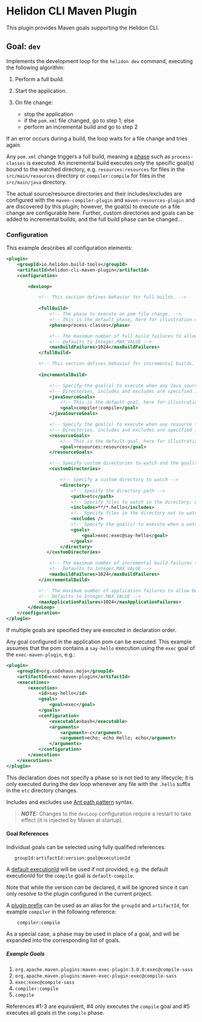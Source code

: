 # Helidon CLI Maven Plugin

This plugin provides Maven goals supporting the Helidon CLI.

## Goal: `dev`

Implements the development loop for the `helidon dev` command, executing the following algorithm:

1. Perform a full build.
2. Start the application.
3. On file change: 

   - stop the application
   - if the `pom.xml` file changed, go to step 1; else
   - perform an incremental build and go to step 2

If an error occurs during a build, the loop waits for a file change and tries again.

Any `pom.xml` change triggers a full build, meaning a [phase](https://maven.apache.org/ref/3.6.3/maven-core/lifecycles.html) 
such as `process-classes` is executed. An incremental build executes only the specific goal(s) bound to the watched 
directory, e.g. `resources:resources` for files in the `src/main/resources` directory or `compiler:compile` for files in 
the `src/main/java` directory. 

The actual source/resource directories and their includes/excludes are configured with the `maven-compiler-plugin` and 
`maven-resources-plugin` and are discovered by this plugin; however, the goal(s) to execute on a file change are 
configurable here. Further, custom directories and goals can be added to incremental builds, and the full build phase can 
be changed...  

### Configuration

This example describes all configuration elements:
```xml
<plugin>
    <groupId>io.helidon.build-tools</groupId>
    <artifactId>helidon-cli-maven-plugin</artifactId>
    <configuration>

        <devLoop>

            <!-- This section defines behavior for full builds. -->
           
            <fullBuild>
                <!-- The phase to execute on pom file change. -->
                <!-- This is the default phase, here for illustration only. -->
                <phase>process-classes</phase>

                <!-- The maximum number of full build failures to allow before exiting the loop. -->
                <!-- Defaults to Integer.MAX_VALUE -->
                <maxBuildFailures>1024</maxBuildFailures>
            </fullBuild>

            <!-- This section defines behavior for incremental builds. -->
           
            <incrementalBuild>

                <!-- Specify the goal(s) to execute when any Java source file changes. -->
                <!-- Directories, includes and excludes are specified in maven-compiler-plugin config. -->
                <javaSourceGoals>
                    <!-- This is the default goal, here for illustration only. -->
                    <goal>compiler:compile</goal>
                </javaSourceGoals>

                <!-- Specify the goal(s) to execute when any resource file changes. -->
                <!-- Directories, includes and excludes are specified in maven-resources-plugin config. -->
                <resourceGoals>
                    <!-- This is the default goal, here for illustration only. -->
                    <goal>resources:resources</goal>
                </resourceGoals>

                <!-- Specify custom directories to watch and the goal(s) to execute on change. -->
                <customDirectories>

                    <!-- Specify a custom directory to watch -->
                    <directory>
                        <!-- Specify the directory path -->
                        <path>etc</path>
                        <!-- Specify files to watch in the directory; empty for all files. -->
                        <includes>**/*.hello</includes>
                        <!-- Specify files in the directory not to watch. -->
                        <excludes />
                        <!-- Specify the goal(s) to execute when a watched file changes. -->
                        <goals>
                            <goal>exec:exec@say-hello</goal>
                        </goals>
                    </directory>
               </customDirectories>

                <!-- The maximum number of incremental build failures to allow before exiting the loop. -->
                <!-- Defaults to Integer.MAX_VALUE -->
                <maxBuildFailures>1024</maxBuildFailures>
            </incrementalBuild>

            <!-- The maximum number of application failures to allow before exiting the loop. -->
            <!-- Defaults to Integer.MAX_VALUE -->
            <maxApplicationFailures>1024</maxApplicationFailures>
        </devLoop>
    </configuration>
</plugin>
```
If multiple goals are specified they are executed in declaration order.

Any goal configured in the application pom can be executed. This example assumes that the pom contains a `say-hello` 
execution using the `exec` goal of the `exec-maven-plugin`, e.g.:

```xml
<plugin>
    <groupId>org.codehaus.mojo</groupId>
    <artifactId>exec-maven-plugin</artifactId>
    <executions>
        <execution>
            <id>say-hello</id>
            <goals>
                <goal>exec</goal>
            </goals>
            <configuration>
                <executable>bash</executable>
                <arguments>
                    <argument>-c</argument>
                    <argument>echo; echo Hello; echo</argument>
                </arguments>
            </configuration>
        </execution>
    </executions>
</plugin>
```
This declaration does not specify a phase so is not tied to any lifecycle; it is only executed during the dev loop
whenever any file with the `.hello` suffix in the `etc` directory changes.

Includes and excludes use [Ant path pattern](http://ant.apache.org/manual/dirtasks.html#patterns) syntax.

> **_NOTE:_** Changes to the `devLoop` configuration require a restart to take effect (it is injected by Maven
> at startup).


#### Goal References

Individual goals can be selected using fully qualified references:
```
   groupId:artifactId:version:goal@executionId
```
A [default executionId](http://maven.apache.org/guides/mini/guide-default-execution-ids.html) will be used if not provided, 
e.g. the default executionId for the `compile` goal is `default-compile`.

Note that while the version _can_ be declared, it will be ignored since it can only resolve to the plugin configured in the 
current project. 

A [plugin prefix](https://maven.apache.org/guides/introduction/introduction-to-plugin-prefix-mapping.html) can be used as an
alias for the `groupId` and `artifactId`, for example `compiler` in the following reference:
```
    compiler:compile
```

As a special case, a phase may be used in place of a goal, and will be expanded into the corresponding list of goals.   

##### Example Goals

1. `org.apache.maven.plugins:maven-exec-plugin:3.0.0:exec@compile-sass`
2. `org.apache.maven.plugins:maven-exec-plugin:exec@compile-sass`
3. `exec:exec@compile-sass`
4. `compiler:compile`
5. `compile`

References #1-3 are equivalent, #4 only executes the `compile` goal and #5 executes all goals in the `compile` phase.
